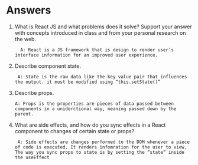 # Answers

1. What is React JS and what problems does it solve? Support your answer with concepts introduced in class and from your personal research on the web.

         A: React is a JS framework that is design to render user’s interface information for an improved user experience. 


1. Describe component state.

        A: State is the raw data like the key value pair that influences the output. it must be modified using “this.setState()”

1. Describe props.

       A: Props is the properties are pieces of data passed between components in a uniderctional way, meaning passed down by the parent.


1. What are side effects, and how do you sync effects in a React component to changes of certain state or props?

        A: Side effects are changes performed to the DOM whenever a piece of code is executed. It renders infomration for the user to view. The way you sync props to state is by setting the “state” inside the useEffect 

